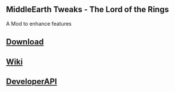 ## MiddleEarth Tweaks - The Lord of the Rings
A Mod to enhance features
## [Download](https://www.curseforge.com/minecraft/mc-mods/middleearth-tweaks)
## [Wiki](https://github.com/Javanosa/MiddleEarth-Tweaks/blob/main/Wiki.md)
## [DeveloperAPI](https://github.com/Javanosa/MiddleEarth-Tweaks/blob/main/MeTweaksAPI.java)
